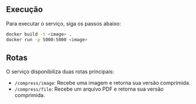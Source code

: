 ## Execução

Para executar o serviço, siga os passos abaixo:

```bash
docker build -t <image> .
docker run -p 5000:5000 <image>
```

## Rotas

O serviço disponibiliza duas rotas principais:

- `/compress/image`: Recebe uma imagem e retorna sua versão comprimida.
- `/compress/file`: Recebe um arquivo PDF e retorna sua versão comprimida.